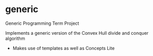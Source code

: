 generic
=============

Generic Programming Term Project

Implements a generic version of the Convex Hull divide and conquer algorithm
* Makes use of templates as well as Concepts Lite